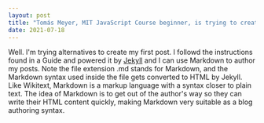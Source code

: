```yaml
---
layout: post
title: "Tomás Meyer, MIT JavaScript Course beginner, is trying to create a guide to create a github profile"
date: 2021-07-18
---
```


Well. I'm trying alternatives to create my first post. I followd the instructions found in a Guide and powered it by [Jekyll](http://jekyllrb.com) and I can use Markdown to author my posts.
Note the file extension .md stands for Markdown, and the Markdown syntax used inside the file gets converted to HTML by Jekyll. Like Wikitext, Markdown is a markup language with a syntax closer to plain text. 
The idea of Markdown is to get out of the author's way so they can write their HTML content quickly, making Markdown very suitable as a blog authoring syntax.
